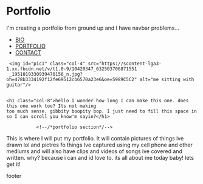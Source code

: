 # Portfolio
I'm creating a portfolio from ground up and I have navbar problems...



<!--/*navigation bar*/-->

<body>
  <div class="row">
  <ul>
    <li><a href="#">BIO</a></li>
    <li><a href="#">PORTFOLIO</a></li>
    <li><a href="#">CONTACT</a></li>
  </ul>
  </div>

<!--/*about me section*/-->

  <div class="header row container">
    
     <img id="pic1" class="col-4" src="https://scontent-lga3-1.xx.fbcdn.net/v/t1.0-9/10420347_632503706871551
     _1951019330939470156_n.jpg?oh=478b3334192f12fe69512cb6570a23e6&oe=5989C5C2" alt="me sitting with guitar"/>
 

    <h1 class="col-8">hello I wonder how long I can make this one. does this one work too? Its not making 
    too much sense. gibbity boopity bop. I just need to fill this space in so I can scroll you know'm sayin?</h1>
   
  </div>  
 

               <!--/*portfolio section*/-->

  <div class="row container">
<div id="portfolio">
    <p>This is where I will put my portfolio. It will contain pictures of things ive drawn lol and 
    pictres fo things Ive captured using my cell phone and other mediums and will also have clips and videos 
    of songs ive covered and written. why? because i can and id love to. its all about me today baby! lets get it!</p>
  </div>
  </div>
  
  
  





<div id="footer">footer</div>
  
</body>
